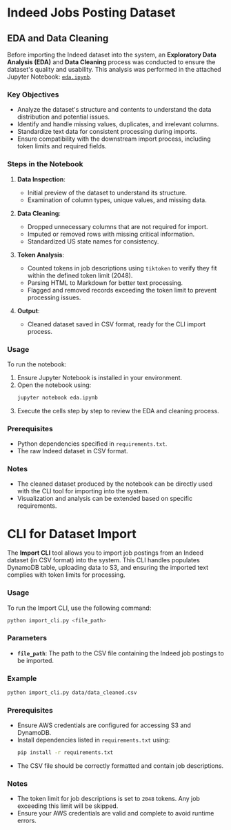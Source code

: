 # Indeed Jobs Posting Dataset


## EDA and Data Cleaning

Before importing the Indeed dataset into the system, an **Exploratory Data Analysis (EDA)** and **Data Cleaning** process was conducted to ensure the dataset's quality and usability. This analysis was performed in the attached Jupyter Notebook: [`eda.ipynb`](indeed/eda.ipynb).

### Key Objectives
- Analyze the dataset's structure and contents to understand the data distribution and potential issues.
- Identify and handle missing values, duplicates, and irrelevant columns.
- Standardize text data for consistent processing during imports.
- Ensure compatibility with the downstream import process, including token limits and required fields.

### Steps in the Notebook
1. **Data Inspection**:
   - Initial preview of the dataset to understand its structure.
   - Examination of column types, unique values, and missing data.

2. **Data Cleaning**:
   - Dropped unnecessary columns that are not required for import.
   - Imputed or removed rows with missing critical information.
   - Standardized US state names for consistency.

3. **Token Analysis**:
   - Counted tokens in job descriptions using `tiktoken` to verify they fit within the defined token limit (2048).
   - Parsing HTML to Markdown for better text processing.
   - Flagged and removed records exceeding the token limit to prevent processing issues.

4. **Output**:
   - Cleaned dataset saved in CSV format, ready for the CLI import process.

### Usage
To run the notebook:
1. Ensure Jupyter Notebook is installed in your environment.
2. Open the notebook using:
   ```bash
   jupyter notebook eda.ipynb
   ```
3. Execute the cells step by step to review the EDA and cleaning process.

### Prerequisites
- Python dependencies specified in `requirements.txt`.
- The raw Indeed dataset in CSV format.

### Notes
- The cleaned dataset produced by the notebook can be directly used with the CLI tool for importing into the system.
- Visualization and analysis can be extended based on specific requirements.

# CLI for Dataset Import

The **Import CLI** tool allows you to import job postings from an Indeed dataset (in CSV format) into the system. This CLI handles populates DynamoDB table, uploading data to S3, and ensuring the imported text complies with token limits for processing.

### Usage
To run the Import CLI, use the following command:

```bash
python import_cli.py <file_path>
```

### Parameters
- **`file_path`**: The path to the CSV file containing the Indeed job postings to be imported.

### Example
```bash
python import_cli.py data/data_cleaned.csv
```

### Prerequisites
- Ensure AWS credentials are configured for accessing S3 and DynamoDB.
- Install dependencies listed in `requirements.txt` using:
  ```bash
  pip install -r requirements.txt
  ```
- The CSV file should be correctly formatted and contain job descriptions.

### Notes
- The token limit for job descriptions is set to `2048` tokens. Any job exceeding this limit will be skipped.
- Ensure your AWS credentials are valid and complete to avoid runtime errors.